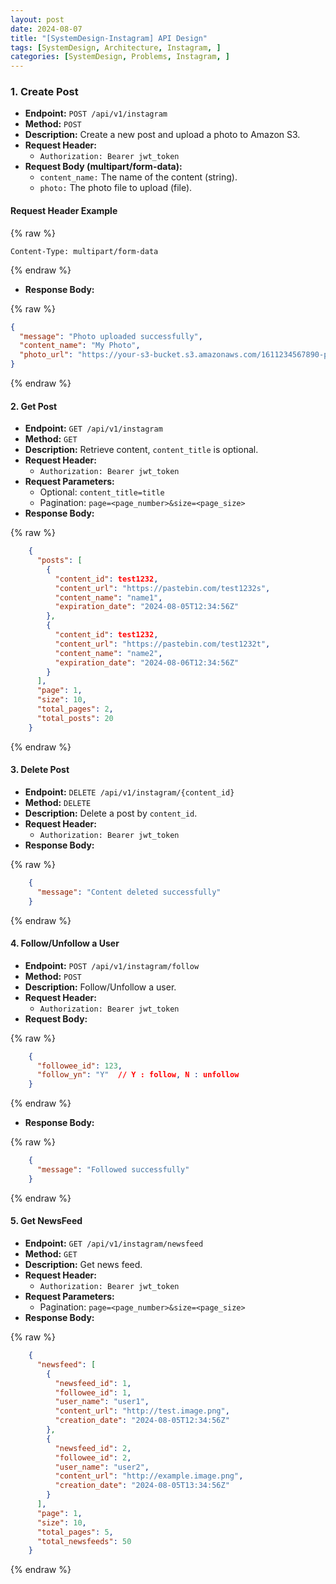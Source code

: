 ```yaml
---
layout: post
date: 2024-08-07
title: "[SystemDesign-Instagram] API Design"
tags: [SystemDesign, Architecture, Instagram, ]
categories: [SystemDesign, Problems, Instagram, ]
---
```



### 1. Create Post

- **Endpoint:** `POST /api/v1/instagram`
- **Method:** `POST`
- **Description:** Create a new post and upload a photo to Amazon S3.
- **Request Header:**
	- `Authorization: Bearer jwt_token`
- **Request Body (multipart/form-data):**
	- `content_name:` The name of the content (string).
	- `photo:` The photo file to upload (file).

#### Request Header Example



{% raw %}
```text
Content-Type: multipart/form-data
```
{% endraw %}


- **Response Body:**


{% raw %}
```json
{
  "message": "Photo uploaded successfully",
  "content_name": "My Photo",
  "photo_url": "https://your-s3-bucket.s3.amazonaws.com/1611234567890-photo.png"
}
```
{% endraw %}



#### 2. Get Post

- **Endpoint:** `GET /api/v1/instagram`
- **Method:** `GET`
- **Description:** Retrieve content, `content_title` is optional.
- **Request Header:**
	- `Authorization: Bearer jwt_token`
- **Request Parameters:**
	- Optional: `content_title=title`
	- Pagination: `page=<page_number>&size=<page_size>`
- **Response Body:**

	
{% raw %}
```json
	{
	  "posts": [
	    {
	      "content_id": test1232,
	      "content_url": "https://pastebin.com/test1232s",
	      "content_name": "name1",
	      "expiration_date": "2024-08-05T12:34:56Z"
	    },
	    {
	      "content_id": test1232,
	      "content_url": "https://pastebin.com/test1232t",
	      "content_name": "name2",
	      "expiration_date": "2024-08-06T12:34:56Z"
	    }
	  ],
	  "page": 1,
	  "size": 10,
	  "total_pages": 2,
	  "total_posts": 20
	}
```
{% endraw %}



#### 3. Delete Post

- **Endpoint:** `DELETE /api/v1/instagram/{content_id}`
- **Method:** `DELETE`
- **Description:** Delete a post by `content_id`.
- **Request Header:**
	- `Authorization: Bearer jwt_token`
- **Response Body:**

	
{% raw %}
```json
	{
	  "message": "Content deleted successfully"
	}
```
{% endraw %}



#### 4. Follow/Unfollow a User

- **Endpoint:** `POST /api/v1/instagram/follow`
- **Method:** `POST`
- **Description:** Follow/Unfollow a user.
- **Request Header:**
	- `Authorization: Bearer jwt_token`
- **Request Body:**

	
{% raw %}
```json
	{
	  "followee_id": 123,
	  "follow_yn": "Y"  // Y : follow, N : unfollow
	}
```
{% endraw %}


- **Response Body:**

	
{% raw %}
```json
	{
	  "message": "Followed successfully"
	}
```
{% endraw %}



#### 5. Get NewsFeed

- **Endpoint:** `GET /api/v1/instagram/newsfeed`
- **Method:** `GET`
- **Description:** Get news feed.
- **Request Header:**
	- `Authorization: Bearer jwt_token`
- **Request Parameters:**
	- Pagination: `page=<page_number>&size=<page_size>`
- **Response Body:**

	
{% raw %}
```json
	{
	  "newsfeed": [
	    {
	      "newsfeed_id": 1,
	      "followee_id": 1,
	      "user_name": "user1",
	      "content_url": "http://test.image.png",
	      "creation_date": "2024-08-05T12:34:56Z"
	    },
	    {
	      "newsfeed_id": 2,
	      "followee_id": 2,
	      "user_name": "user2",
	      "content_url": "http://example.image.png",
	      "creation_date": "2024-08-05T13:34:56Z"
	    }
	  ],
	  "page": 1,
	  "size": 10,
	  "total_pages": 5,
	  "total_newsfeeds": 50
	}
```
{% endraw %}


